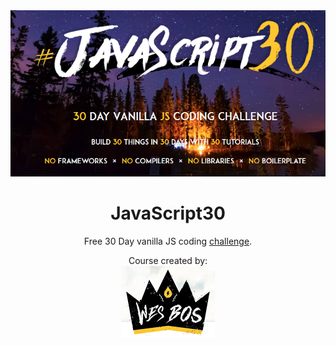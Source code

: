 <div align="center">
<a href="https://javascript30.com/"><img src="/images/javascript30.png"></a>

# JavaScript30
Free 30 Day vanilla JS coding [challenge](https://javascript30.com/).<br> 

Course created by:<br>  <a href="https://wesbos.com/"><img src="/images/wesbos.png"></a>
</div>
